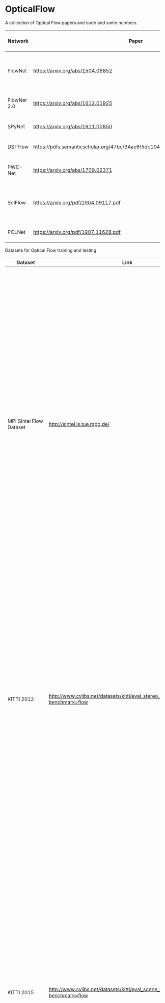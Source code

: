 # OpticalFlow
A collection of Optical Flow papers and code and some numbers.

| Network | Paper | Code | Year | Best for | Supervised/Unsupervised | Complexity | Sintel-clean EPE |
| --- | --- | --- | --- | --- | --- | --- | --- |
| FlowNet | https://arxiv.org/abs/1504.06852 | https://github.com/ClementPinard/FlowNetTorch , https://github.com/ClementPinard/FlowNetPytorch, https://github.com/aasharma90/FlowNet  | 2015 | Basic Optical Flow | Supervised | 32,070,472 parameters (FlowNetS), 32,561,032 parameters (FlowNetC) | --- |
| FlowNet 2.0 | https://arxiv.org/abs/1612.01925 | https://github.com/lmb-freiburg/flownet2, https://github.com/NVIDIA/flownet2-pytorch, https://github.com/sampepose/flownet2-tf, https://github.com/vt-vl-lab/pytorch_flownet2 | 2016 | Segmentation | Supervised | More than FlowNet | --- |
| SPyNet | https://arxiv.org/abs/1611.00850 | https://github.com/anuragranj/spynet, https://github.com/sniklaus/pytorch-spynet, https://github.com/anuragranj/spynet | Year | Fast Learning | Supervised | 1,200,250 parameters | 6.64 |
| DSTFlow | https://pdfs.semanticscholar.org/47bc/34ae6f5dc104bc289ae3bb4fa75ef75fbc21.pdf | --- | 2017 | Huge amount of Unlabeled Data  | Unsupervised | --- | --- |
| PWC-Net | https://arxiv.org/abs/1709.02371 | https://github.com/NVlabs/PWC-Net/tree/master/PyTorch, https://github.com/NVlabs/PWC-Net, https://github.com/sniklaus/pytorch-pwc | 2018 | Good Trade-Off Accuracy and Running Time | Supervised | Small Complexity | 3.45 |
| SelFlow | https://arxiv.org/pdf/1904.09117.pdf | https://github.com/ppliuboy/SelFlow,  | 2019 | No Labeled Data, Good Accuracy also for Data with Occlusions  | Unsupervised | Quite big but based on PWC-Net | 3.74 |
| PCLNet | https://arxiv.org/pdf/1907.11628.pdf | https://github.com/Kwanss/PCLNet | 2019 | With Unlabeled Data | Unsupervised | Big | --- |

Datasets for Optical Flow training and testing

| Dataset | Link | Description |
| --- | --- | --- |
| MPI Sintel Flow Dataset | http://sintel.is.tue.mpg.de/ | The MPI Sintel Dataset addresses limitations of existing optical flow benchmarks. It provides naturalistic video sequences that are challenging for current methods. It is designed to encourage research on long-range motion, motion blur, multi-frame analysis, non-rigid motion. The dataset contains flow fields, motion boundaries, unmatched regions, and image sequences. The image sequences are rendered with different levels of difficulty. Sintel is an open source animated short film produced by Ton Roosendaal and the Blender Foundation. Here we have modified the film in many ways to make it useful for optical flow evaluation.
| KITTI 2012 | http://www.cvlibs.net/datasets/kitti/eval_stereo_flow.php?benchmark=flow | The stereo / flow benchmark consists of 194 training image pairs and 195 test image pairs, saved in loss less png format. Our evaluation server computes the average number of bad pixels for all non-occluded or occluded (=all groundtruth) pixels. We require that all methods use the same parameter set for all test pairs. Our development kit provides details about the data format as well as MATLAB / C++ utility functions for reading and writing disparity maps and flow fields. |
| KITTI 2015 | http://www.cvlibs.net/datasets/kitti/eval_scene_flow.php?benchmark=flow | The stereo 2015 / flow 2015 / scene flow 2015 benchmark consists of 200 training scenes and 200 test scenes (4 color images per scene, saved in loss less png format). Compared to the stereo 2012 and flow 2012 benchmarks, it comprises dynamic scenes for which the ground truth has been established in a semi-automatic process. Our evaluation server computes the percentage of bad pixels averaged over all ground truth pixels of all 200 test images. For this benchmark, we consider a pixel to be correctly estimated if the disparity or flow end-point error is <3px or <5% (for scene flow this criterion needs to be fulfilled for both disparity maps and the flow map). We require that all methods use the same parameter set for all test pairs. |
| FlyingChairs | https://lmb.informatik.uni-freiburg.de/resources/datasets/FlyingChairs.en.html#flyingchairs | The "Flying Chairs" are a synthetic dataset with optical flow ground truth. It consists of 22872 image pairs and corresponding flow fields. Images show renderings of 3D chair models moving in front of random backgrounds from Flickr. Motions of both the chairs and the background are purely planar. |
| FlyingChairs2 | https://lmb.informatik.uni-freiburg.de/resources/datasets/FlyingChairs.en.html#flyingchairs2 | The Flying Chairs 2 dataset is generated using the same settings as the Flying Chairs dataset, but contains additional modalities that were used to train the networks in the paper Occlusions, Motion and Depth Boundaries with a Generic Network for Disparity, Optical Flow or Scene Flow Estimation. |
| ChairsSDHom | https://lmb.informatik.uni-freiburg.de/resources/datasets/FlyingChairs.en.html#chairssdhom | "ChairsSDHom" is a synthetic dataset with optical flow ground truth. Designed to be robust to untextured regions and to produce flow magnitude histograms close to those of the UCF101 dataset, ChairsSDHom is a good candidate for training if you want your optical flow method to work well on real-world data and generally rather small displacements. The dataset is abstract enough to not overfit to any realistic scenario, so even if you have specialized data, ChairsSDHom may still serve as good additional or pretraining data. |
| ChairsSDHom extended | https://lmb.informatik.uni-freiburg.de/resources/datasets/FlyingChairs.en.html#chairssdhom2 | The extended version contains the same flows and images, but also additional modalities that were used to train the networks in the paper Occlusions, Motion and Depth Boundaries with a Generic Network for Disparity, Optical Flow or Scene Flow Estimation. |
| FlyingThings3D | https://lmb.informatik.uni-freiburg.de/resources/datasets/SceneFlowDatasets.en.html | The collection contains more than 39000 stereo frames in 960x540 pixel resolution, rendered from various synthetic sequences. For details on the characteristics and differences of the three subsets, we refer the reader to our paper. |

